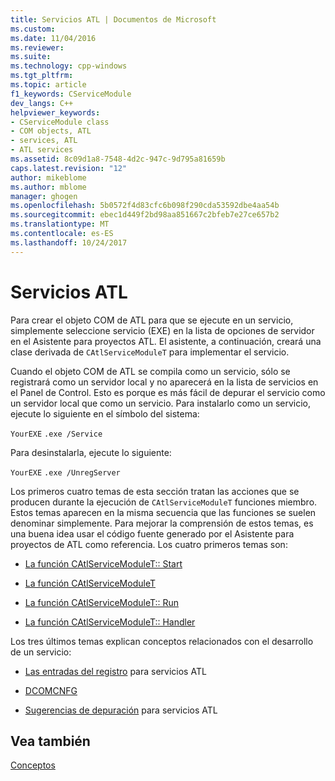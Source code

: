 ```yaml
---
title: Servicios ATL | Documentos de Microsoft
ms.custom: 
ms.date: 11/04/2016
ms.reviewer: 
ms.suite: 
ms.technology: cpp-windows
ms.tgt_pltfrm: 
ms.topic: article
f1_keywords: CServiceModule
dev_langs: C++
helpviewer_keywords:
- CServiceModule class
- COM objects, ATL
- services, ATL
- ATL services
ms.assetid: 8c09d1a8-7548-4d2c-947c-9d795a81659b
caps.latest.revision: "12"
author: mikeblome
ms.author: mblome
manager: ghogen
ms.openlocfilehash: 5b0572f4d83cfc6b098f290cda53592dbe4aa54b
ms.sourcegitcommit: ebec1d449f2bd98aa851667c2bfeb7e27ce657b2
ms.translationtype: MT
ms.contentlocale: es-ES
ms.lasthandoff: 10/24/2017
---
```

# <a name="atl-services"></a>Servicios ATL
Para crear el objeto COM de ATL para que se ejecute en un servicio, simplemente seleccione servicio (EXE) en la lista de opciones de servidor en el Asistente para proyectos ATL. El asistente, a continuación, creará una clase derivada de `CAtlServiceModuleT` para implementar el servicio.  
  
 Cuando el objeto COM de ATL se compila como un servicio, sólo se registrará como un servidor local y no aparecerá en la lista de servicios en el Panel de Control. Esto es porque es más fácil de depurar el servicio como un servidor local que como un servicio. Para instalarlo como un servicio, ejecute lo siguiente en el símbolo del sistema:  
  
 `YourEXE` `.exe /Service`  
  
 Para desinstalarla, ejecute lo siguiente:  
  
 `YourEXE` `.exe /UnregServer`  
  
 Los primeros cuatro temas de esta sección tratan las acciones que se producen durante la ejecución de `CAtlServiceModuleT` funciones miembro. Estos temas aparecen en la misma secuencia que las funciones se suelen denominar simplemente. Para mejorar la comprensión de estos temas, es una buena idea usar el código fuente generado por el Asistente para proyectos de ATL como referencia. Los cuatro primeros temas son:  
  

-   [La función CAtlServiceModuleT:: Start](../atl/reference/catlservicemodulet-class.md#start)  
  
-   [La función CAtlServiceModuleT](../atl/reference/catlservicemodulet-class.md#servicemain)  
  
-   [La función CAtlServiceModuleT:: Run](../atl/reference/catlservicemodulet-class.md#run)  
  
-   [La función CAtlServiceModuleT:: Handler](../atl/reference/catlservicemodulet-class.md#handler)  
  
 Los tres últimos temas explican conceptos relacionados con el desarrollo de un servicio:  
  
-   [Las entradas del registro](../atl/registry-entries.md) para servicios ATL  
  
-   [DCOMCNFG](../atl/dcomcnfg.md)  
  
-   [Sugerencias de depuración](../atl/debugging-tips.md) para servicios ATL  
  
## <a name="see-also"></a>Vea también  
 [Conceptos](../atl/active-template-library-atl-concepts.md)

